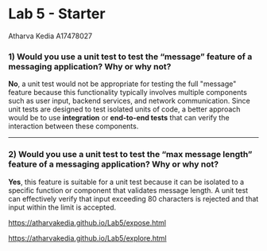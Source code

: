 # Lab 5 - Starter

Atharva Kedia
A17478027

### 1) Would you use a unit test to test the “message” feature of a messaging application? Why or why not?

**No**, a unit test would not be appropriate for testing the full "message" feature because this functionality typically involves multiple components such as user input, backend services, and network communication. Since unit tests are designed to test isolated units of code, a better approach would be to use **integration** or **end-to-end tests** that can verify the interaction between these components.

---

### 2) Would you use a unit test to test the “max message length” feature of a messaging application? Why or why not?

**Yes**, this feature is suitable for a unit test because it can be isolated to a specific function or component that validates message length. A unit test can effectively verify that input exceeding 80 characters is rejected and that input within the limit is accepted.

https://atharvakedia.github.io/Lab5/expose.html

https://atharvakedia.github.io/Lab5/explore.html
